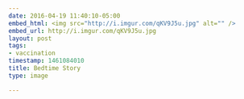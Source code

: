 ```yaml
---
date: 2016-04-19 11:40:10-05:00
embed_html: <img src="http://i.imgur.com/qKV9J5u.jpg" alt="" />
embed_url: http://i.imgur.com/qKV9J5u.jpg
layout: post
tags:
- vaccination
timestamp: 1461084010
title: Bedtime Story
type: image

---
```

<img src="http://i.imgur.com/qKV9J5u.jpg" alt="" />

